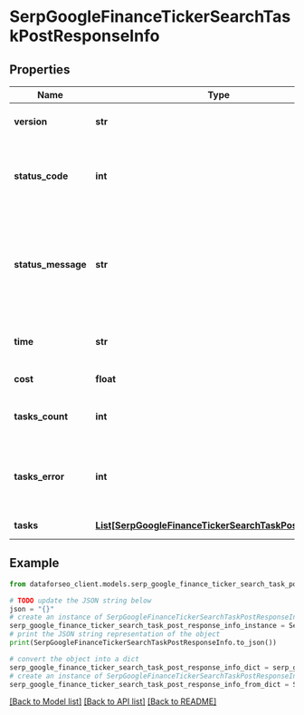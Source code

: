 # SerpGoogleFinanceTickerSearchTaskPostResponseInfo


## Properties

Name | Type | Description | Notes
------------ | ------------- | ------------- | -------------
**version** | **str** | the current version of the API | [optional] 
**status_code** | **int** | general status code you can find the full list of the response codes here | [optional] 
**status_message** | **str** | general informational message you can find the full list of general informational messages here | [optional] 
**time** | **str** | total execution time, seconds | [optional] 
**cost** | **float** | total tasks cost, USD | [optional] 
**tasks_count** | **int** | the number of tasks in the tasks array | [optional] 
**tasks_error** | **int** | the number of tasks in the tasks array returned with an error | [optional] 
**tasks** | [**List[SerpGoogleFinanceTickerSearchTaskPostTaskInfo]**](SerpGoogleFinanceTickerSearchTaskPostTaskInfo.md) | array of tasks | [optional] 

## Example

```python
from dataforseo_client.models.serp_google_finance_ticker_search_task_post_response_info import SerpGoogleFinanceTickerSearchTaskPostResponseInfo

# TODO update the JSON string below
json = "{}"
# create an instance of SerpGoogleFinanceTickerSearchTaskPostResponseInfo from a JSON string
serp_google_finance_ticker_search_task_post_response_info_instance = SerpGoogleFinanceTickerSearchTaskPostResponseInfo.from_json(json)
# print the JSON string representation of the object
print(SerpGoogleFinanceTickerSearchTaskPostResponseInfo.to_json())

# convert the object into a dict
serp_google_finance_ticker_search_task_post_response_info_dict = serp_google_finance_ticker_search_task_post_response_info_instance.to_dict()
# create an instance of SerpGoogleFinanceTickerSearchTaskPostResponseInfo from a dict
serp_google_finance_ticker_search_task_post_response_info_from_dict = SerpGoogleFinanceTickerSearchTaskPostResponseInfo.from_dict(serp_google_finance_ticker_search_task_post_response_info_dict)
```
[[Back to Model list]](../README.md#documentation-for-models) [[Back to API list]](../README.md#documentation-for-api-endpoints) [[Back to README]](../README.md)



